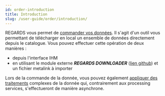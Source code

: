 ```yaml
---
id: order-introduction
title: Introduction
slug: /user-guide/order/introduction/
---
```


REGARDS vous permet de [commander vos données](../manage-orders/). Il s'agit d'un outil vous permettant de télécharger en local un ensemble de données directement depuis le catalogue.
Vous pouvez effectuer cette opération de deux manières :

- depuis l'interface IHM
- en utilisant le module externe ***REGARDS DOWNLOADER*** ([lien github](https://github.com/RegardsOss/RegardsDownloader)) et un fichier metalink à importer

Lors de la commande de la donnée, vous pouvez également [appliquer des traitements](../processing/) complexes de la donnée qui, contrairement aux processing services, s'effectueront de manière asynchrone.
